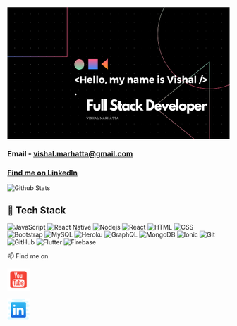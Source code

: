 
<!--
**Marhatta/Marhatta** is a ✨ _special_ ✨ repository because its `README.md` (this file) appears on your GitHub profile.

Here are some ideas to get you started:

- 🔭 I’m currently working on ...
- 🌱 I’m currently learning ...
- 👯 I’m looking to collaborate on ...
- 🤔 I’m looking for help with ...
- 💬 Ask me about ...
- 📫 How to reach me: ...
- 😄 Pronouns: ...
- ⚡ Fun fact: ...
-->

  <img src='https://raw.githubusercontent.com/Marhatta/Marhatta/master/_Hello%2C%20my%20name%20is%20Vishal%20__.%20Nice%20to%20meet%20you..png'  height='300'  align='center'/>

### <p>Email - vishal.marhatta@gmail.com</p>
### <p><a href='https://www.linkedin.com/in/vishal-marhatta-749068140/'> Find me on LinkedIn</a> </p>

 

![Github Stats](https://github-readme-stats.vercel.app/api?username=Marhatta&show_icons=true)

## 🔭 Tech Stack

![JavaScript](https://img.shields.io/badge/-JavaScript-black?style=flat-square&logo=javascript)
![React Native](https://img.shields.io/badge/-React%20Native-green)
![Nodejs](https://img.shields.io/badge/-Nodejs-black?style=flat-square&logo=Node.js)
![React](https://img.shields.io/badge/-React-black?style=flat-square&logo=react)
![HTML](https://img.shields.io/badge/-HTML5-E34F26?style=flat-square&logo=html5&logoColor=white)
![CSS](https://img.shields.io/badge/-CSS3-1572B6?style=flat-square&logo=css3)
![Bootstrap](https://img.shields.io/badge/-Bootstrap-563D7C?style=flat-square&logo=bootstrap)
![MySQL](https://img.shields.io/badge/-MySQL-black?style=flat-square&logo=mysql)
![Heroku](https://img.shields.io/badge/-Heroku-430098?style=flat-square&logo=heroku)
![GraphQL](https://img.shields.io/badge/-GraphQL-E10098?style=flat-square&logo=graphql)
![MongoDB](https://img.shields.io/badge/-MongoDB-black?style=flat-square&logo=mongodb)
![Ionic](https://img.shields.io/badge/Ionic-Ionic-brightgreen)
![Git](https://img.shields.io/badge/-Git-black?style=flat-square&logo=git)
![GitHub](https://img.shields.io/badge/-GitHub-181717?style=flat-square&logo=github)
![Flutter](https://img.shields.io/badge/-Flutter-blue)
![Firebase](https://img.shields.io/badge/-Firebase-orange)



  <p>📫 Find me on</p>
  <span>
  <a href='https://www.youtube.com/channel/UCRWb7Of3KbI5Iy0LekuttNw'><img src='https://raw.githubusercontent.com/Marhatta/Marhatta/master/icons8-youtube-squared-480.png' width='50' height='50'/></a>
  
  <a href='https://www.linkedin.com/in/vishal-marhatta-749068140/' ><img src='https://raw.githubusercontent.com/Marhatta/Marhatta/master/icons8-linkedin-512.png' width='50' height='50'/></a>
  </span>
  
